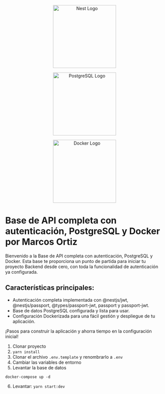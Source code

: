 
<p align="center">
  <a href="http://nestjs.com/" target="blank"><img src="https://nestjs.com/img/logo-small.svg" width="200" alt="Nest Logo" /></a>
 
</p>

<p align="center">
  <a href="https://www.postgresql.org/" target="blank"><img src="https://www.clipartmax.com/png/middle/242-2423721_logo-postgresql.png" width="200" alt="PostgreSQL Logo" /></a>
</p>

<p align="center">
  <a href="https://www.docker.com/" target="blank"><img src="url_de_la_imagen_docker" width="200" alt="Docker Logo" /></a>
</p>


# Base de API completa con autenticación, PostgreSQL y Docker por Marcos Ortiz

Bienvenido a la Base de API completa con autenticación, PostgreSQL y Docker. Esta base te proporciona un punto de partida para iniciar tu proyecto Backend desde cero, con toda la funcionalidad de autenticación ya configurada.

## Características principales:

- Autenticación completa implementada con @nestjs/jwt, @nestjs/passport, @types/passport-jwt, passport y passport-jwt.
- Base de datos PostgreSQL configurada y lista para usar.
- Configuración Dockerizada para una fácil gestión y despliegue de tu aplicación.

¡Pasos para construir la aplicación y ahorra tiempo en la configuración inicial!

</p>


1. Clonar proyecto
2. `yarn install`
3. Clonar el archivo `.env.template` y renombrarlo a `.env`
4. Cambiar las variables de entorno
5. Levantar la base de datos

```
docker-compose up -d
```

6. Levantar: `yarn start:dev`
